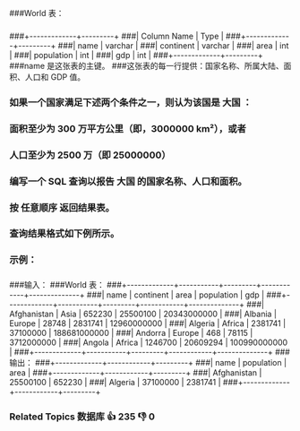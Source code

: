 ###World 表： 
###
### 
### 
### 
### 
###+-------------+---------+
###| Column Name | Type |
###+-------------+---------+
###| name | varchar |
###| continent | varchar |
###| area | int |
###| population | int |
###| gdp | int |
###+-------------+---------+
###name 是这张表的主键。
###这张表的每一行提供：国家名称、所属大陆、面积、人口和 GDP 值。
### 
###
### 
###
### 如果一个国家满足下述两个条件之一，则认为该国是 大国 ： 
###
### 
### 面积至少为 300 万平方公里（即，3000000 km²），或者 
### 人口至少为 2500 万（即 25000000） 
### 
###
### 编写一个 SQL 查询以报告 大国 的国家名称、人口和面积。 
###
### 按 任意顺序 返回结果表。 
###
### 查询结果格式如下例所示。 
###
### 
###
### 示例： 
###
### 
###输入：
###World 表：
###+-------------+-----------+---------+------------+--------------+
###| name | continent | area | population | gdp |
###+-------------+-----------+---------+------------+--------------+
###| Afghanistan | Asia | 652230 | 25500100 | 20343000000 |
###| Albania | Europe | 28748 | 2831741 | 12960000000 |
###| Algeria | Africa | 2381741 | 37100000 | 188681000000 |
###| Andorra | Europe | 468 | 78115 | 3712000000 |
###| Angola | Africa | 1246700 | 20609294 | 100990000000 |
###+-------------+-----------+---------+------------+--------------+
###输出：
###+-------------+------------+---------+
###| name | population | area |
###+-------------+------------+---------+
###| Afghanistan | 25500100 | 652230 |
###| Algeria | 37100000 | 2381741 |
###+-------------+------------+---------+
### 
### 
### 
### 
### Related Topics 数据库 👍 235 👎 0
##
#

